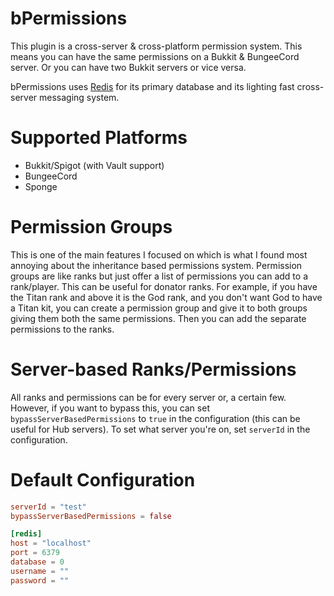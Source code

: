 # bPermissions

This plugin is a cross-server & cross-platform permission system. This means you can have the same permissions on a
Bukkit & BungeeCord server. Or you can have two Bukkit servers or vice versa.

bPermissions uses [Redis](https://redis.io/) for its primary database and its lighting fast cross-server messaging
system.

# Supported Platforms

* Bukkit/Spigot (with Vault support)
* BungeeCord
* Sponge

# Permission Groups

This is one of the main features I focused on which is what I found most annoying about the inheritance based
permissions system. Permission groups are like ranks but just offer a list of permissions you can add to a rank/player.
This can be useful for donator ranks. For example, if you have the Titan rank and above it is the God rank, and you
don't want God to have a Titan kit, you can create a permission group and give it to both groups giving them both the
same permissions. Then you can add the separate permissions to the ranks.

# Server-based Ranks/Permissions

All ranks and permissions can be for every server or, a certain few. However, if you want to bypass this, you can
set `bypassServerBasedPermissions` to `true` in the configuration (this can be useful for Hub servers). To set what
server you're on, set `serverId` in the configuration.

# Default Configuration

```toml
serverId = "test"
bypassServerBasedPermissions = false

[redis]
host = "localhost"
port = 6379
database = 0
username = ""
password = ""
```